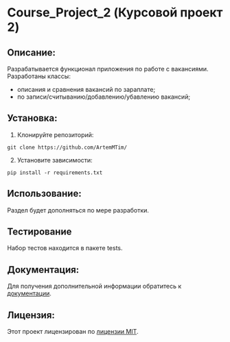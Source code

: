 # Course_Project_2 (Курсовой проект 2)
##  Описание:
Разрабатывается функционал приложения по работе с вакансиями.
Разработаны классы:
- описания и сравнения вакансий по зараплате;
- по записи/считыванию/добавлению/убавлению вакансий;

## Установка:
1. Клонируйте репозиторий:
```
git clone https://github.com/ArtemMTim/
```
2. Установите зависимости:
```
pip install -r requirements.txt
```
## Использование:
Раздел будет дополняться по мере разработки.

## Тестирование
Набор тестов находится в пакете tests.

## Документация:
Для получения дополнительной информации обратитесь к [документации](docs/README.md).

## Лицензия:

Этот проект лицензирован по [лицензии MIT](LICENSE).